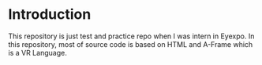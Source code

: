 # Introduction
This repository is just test and practice repo when I was intern in Eyexpo.
In this repository, most of source code is based on HTML and A-Frame which is a VR Language.
